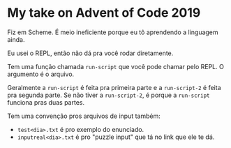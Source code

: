 # My take on Advent of Code 2019

Fiz em Scheme. É meio ineficiente porque eu tô aprendendo a linguagem
ainda. 

Eu usei o REPL, então não dá pra você rodar diretamente. 

Tem uma função chamada `run-script` que você pode chamar pelo REPL. O
argumento é o arquivo. 

Geralmente a `run-script` é feita pra primeira parte e a
`run-script-2` é feita pra segunda parte. Se não tiver a
`run-script-2`, é porque a `run-script` funciona pras duas partes.

Tem uma convenção pros arquivos de input também:
 - `test<dia>.txt` é pro exemplo do enunciado.
 - `inputreal<dia>.txt` é pro "puzzle input" que tá no link que ele te
   dá.
   



